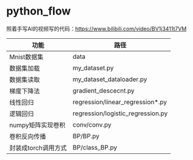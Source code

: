 # python_flow

照着手写AI的视频写的代码：https://www.bilibili.com/video/BV1j3411t7VM

功能 | 路径
---|---
Mnist数据集|data
数据集加载|my_dataset.py
数据集读取|my_dataset_dataloader.py
梯度下降法|gradient_descecnt.py
线性回归|regression/linear_regression*.py
逻辑回归|regression/logistic_regression.py
numpy矩阵实现卷积|conv/conv.py
卷积反向传播|BP/BP.py
封装成torch调用方式|BP/class_BP.py